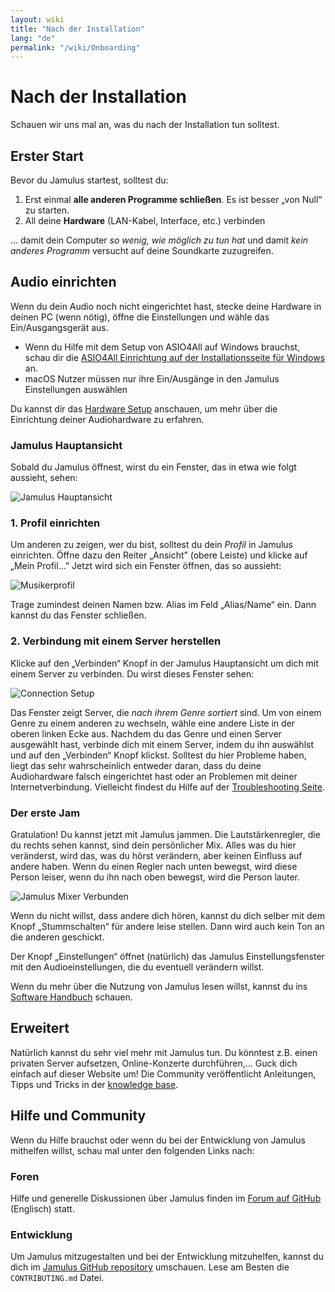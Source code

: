 ```yaml
---
layout: wiki
title: "Nach der Installation"
lang: "de"
permalink: "/wiki/Onboarding"
---
```

# Nach der Installation
Schauen wir uns mal an, was du nach der Installation tun solltest.
## Erster Start
Bevor du Jamulus startest, solltest du:
1. Erst einmal **alle anderen Programme schließen**. Es ist besser „von Null“ zu starten.
2. All deine **Hardware** (LAN-Kabel, Interface, etc.) verbinden

... damit dein Computer *so wenig, wie möglich zu tun hat* und damit *kein anderes Programm* versucht auf deine Soundkarte zuzugreifen.


## Audio einrichten

Wenn du dein Audio noch nicht eingerichtet hast, stecke deine Hardware in deinen PC (wenn nötig), öffne die Einstellungen und wähle das Ein/Ausgangsgerät aus.

* Wenn du Hilfe mit dem Setup von ASIO4All auf Windows brauchst, schau dir die [ASIO4All Einrichtung auf der Installationsseite für Windows](Installation-for-Windows#asio4all-einrichten) an.
* macOS Nutzer müssen nur ihre Ein/Ausgänge in den Jamulus Einstellungen auswählen

Du kannst dir das [Hardware Setup](Hardware-Setup) anschauen, um mehr über die Einrichtung deiner Audiohardware zu erfahren.

### Jamulus Hauptansicht
Sobald du Jamulus öffnest, wirst du ein Fenster, das in etwa wie folgt aussieht, sehen:

![Jamulus Hauptansicht](https://user-images.githubusercontent.com/20726856/101957071-061b0500-3c01-11eb-988e-41aee5ba4766.png)

### 1. Profil einrichten
Um anderen zu zeigen, wer du bist, solltest du dein *Profil* in Jamulus einrichten. Öffne dazu den Reiter „Ansicht” (obere Leiste) und klicke auf „Mein Profil...”
Jetzt wird sich ein Fenster öffnen, das so aussieht:

![Musikerprofil](https://user-images.githubusercontent.com/20726856/101957184-4084a200-3c01-11eb-975d-54d2e9e897c9.png)

Trage zumindest deinen Namen bzw. Alias im Feld „Alias/Name“ ein. Dann kannst du das Fenster schließen.

### 2. Verbindung mit einem Server herstellen
Klicke auf den „Verbinden“ Knopf in der Jamulus Hauptansicht um dich mit einem Server zu verbinden. Du wirst dieses Fenster sehen:

![Connection Setup](https://user-images.githubusercontent.com/20726856/102825226-a1b92c00-43de-11eb-9aa9-21d7a8576f5c.png)

Das Fenster zeigt Server, die *nach ihrem Genre sortiert* sind. Um von einem Genre zu einem anderen zu wechseln, wähle eine andere Liste in der oberen linken Ecke aus. Nachdem du das Genre und einen Server ausgewählt hast, verbinde dich mit einem Server, indem du ihn auswählst und auf den „Verbinden“ Knopf klickst. Solltest du hier Probleme haben, liegt das sehr wahrscheinlich entweder daran, dass du deine Audiohardware falsch eingerichtet hast oder an Problemen mit deiner Internetverbindung. Vielleicht findest du Hilfe auf der [Troubleshooting Seite](Client-Troubleshooting).
### Der erste Jam
Gratulation! Du kannst jetzt mit Jamulus jammen. Die Lautstärkenregler, die du rechts sehen kannst, sind dein persönlicher Mix. Alles was du hier veränderst, wird das, was du hörst verändern, aber keinen Einfluss auf andere haben. Wenn du einen Regler nach unten bewegst, wird diese Person leiser, wenn du ihn nach oben bewegst, wird die Person lauter.

![Jamulus Mixer Verbunden](https://user-images.githubusercontent.com/20726856/101957396-a07b4880-3c01-11eb-849f-bb89cfb909d8.png)

Wenn du nicht willst, dass andere dich hören, kannst du dich selber mit dem Knopf „Stummschalten“ für andere leise stellen. Dann wird auch kein Ton an die anderen geschickt.

Der Knopf „Einstellungen“ öffnet (natürlich) das Jamulus Einstellungsfenster mit den Audioeinstellungen, die du eventuell verändern willst.

Wenn du mehr über die Nutzung von Jamulus lesen willst, kannst du ins [Software Handbuch](Software-Manual) schauen.

## Erweitert
Natürlich kannst du sehr viel mehr mit Jamulus tun. Du könntest z.B. einen privaten Server aufsetzen, Online-Konzerte durchführen,... Guck dich einfach auf dieser Website um! Die Community veröffentlicht Anleitungen, Tipps und Tricks in der [knowledge base](/kb/).

## Hilfe und Community
Wenn du Hilfe brauchst oder wenn du bei der Entwicklung von Jamulus mithelfen willst, schau mal unter den folgenden Links nach:

### Foren
Hilfe und generelle Diskussionen über Jamulus finden im [Forum auf GitHub](https://github.com/jamulussoftware/jamulus/discussions) (Englisch) statt.

### Entwicklung
Um Jamulus mitzugestalten und bei der Entwicklung mitzuhelfen, kannst du dich im [Jamulus GitHub repository](https://github.com/jamulussoftware/jamulus/) umschauen. Lese am Besten die `CONTRIBUTING.md` Datei.

<!-- Du kannst auch an dieser Dokumentation mithelfen. Schau dir das [Jamulus Website GitHub repository](https://github.com/jamulussoftware/jamuluswebsite) und die CONTRIBUTING Datei dort an. -->

